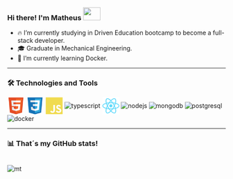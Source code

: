 ### Hi there! I'm Matheus <img height="30" width="40" src="https://github.com/blackcater/blackcater/raw/main/images/Hi.gif" />

- 🔥 I’m currently studying in Driven Education bootcamp to become a full-stack developer.
- 🎓 Graduate in Mechanical Engineering.
- 🌱 I’m currently learning Docker.     

---

### 🛠️ Technologies and Tools
<div style="display: inline_block">
  <img align="center" alt="html" height="40" width="40" src="https://raw.githubusercontent.com/devicons/devicon/master/icons/html5/html5-original.svg">
  <img align="center" alt="css" height="40" width="40" src="https://raw.githubusercontent.com/devicons/devicon/master/icons/css3/css3-original.svg">
  <img align="center" alt="javascript" height="40" width="40" src="https://raw.githubusercontent.com/devicons/devicon/master/icons/javascript/javascript-plain.svg">
  <img align="center" alt="typescript" height="52.5" width="52.5" src="https://user-images.githubusercontent.com/98189571/182470845-867b9378-bb7f-48cf-b6f9-627c05650d51.svg" />
  <img align="center" alt="react" height="40" width="40" src="https://raw.githubusercontent.com/devicons/devicon/master/icons/react/react-original.svg">
  <img align="center" alt="nodejs" height="60" width="60" src="https://user-images.githubusercontent.com/98189571/169192811-07e7fd28-9297-4b72-916d-0b34cf4c9480.svg" />
    <img align="center" alt="mongodb" height="48" width="48" src="https://user-images.githubusercontent.com/98189571/171290439-9ec9fc37-de1d-476a-833b-747d10dd8b39.png" />
  <img align="center" alt="postgresql" height="40" width="40" src="https://user-images.githubusercontent.com/98189571/171563810-3311b86e-626a-4bf9-aa96-3ffbdc0a9815.png" /> 
  <img align="center" alt="docker" src="https://user-images.githubusercontent.com/98189571/186280713-9afe87df-2eb6-4b3c-8adc-1d0aa6543966.svg" />
  
---

### 📊 That´s my GitHub stats!
<div style="display: inline_block"><br>
  <img align="left" alt="mt" width="400" src="https://github-readme-stats.vercel.app/api/top-langs/?username=matheusfacciolla&layout=compact&theme=tokyonight" />
</div>
<!--


**matheusfacciolla/matheusfacciolla** is a ✨ _special_ ✨ repository because its `README.md` (this file) appears on your GitHub profile.

Here are some ideas to get you started:

- 🔭 I’m currently working on ...
- 🌱 I’m currently learning ...
- 👯 I’m looking to collaborate on ...
- 🤔 I’m looking for help with ...
- 💬 Ask me about ...
- 📫 How to reach me: ...
- 😄 Pronouns: ...
- ⚡ Fun fact: ...
-->
